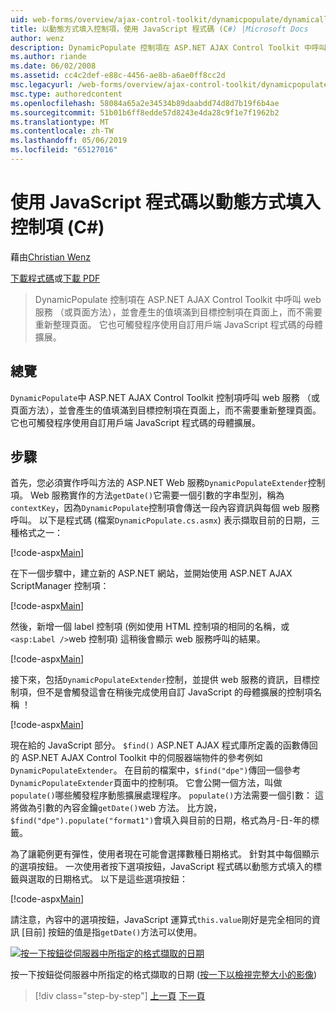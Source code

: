 ```yaml
---
uid: web-forms/overview/ajax-control-toolkit/dynamicpopulate/dynamically-populating-a-control-using-javascript-code-cs
title: 以動態方式填入控制項，使用 JavaScript 程式碼 (C#) |Microsoft Docs
author: wenz
description: DynamicPopulate 控制項在 ASP.NET AJAX Control Toolkit 中呼叫 web 服務 （或頁面方法），並會產生的值填滿至 t 的目標控制項...
ms.author: riande
ms.date: 06/02/2008
ms.assetid: cc4c2def-e88c-4456-ae8b-a6ae0ff8cc2d
msc.legacyurl: /web-forms/overview/ajax-control-toolkit/dynamicpopulate/dynamically-populating-a-control-using-javascript-code-cs
msc.type: authoredcontent
ms.openlocfilehash: 58084a65a2e34534b89daabdd74d8d7b19f6b4ae
ms.sourcegitcommit: 51b01b6ff8edde57d8243e4da28c9f1e7f1962b2
ms.translationtype: MT
ms.contentlocale: zh-TW
ms.lasthandoff: 05/06/2019
ms.locfileid: "65127016"
---
```

# <a name="dynamically-populating-a-control-using-javascript-code-c"></a>使用 JavaScript 程式碼以動態方式填入控制項 (C#)

藉由[Christian Wenz](https://github.com/wenz)

[下載程式碼](http://download.microsoft.com/download/d/8/f/d8f2f6f9-1b7c-46ad-9252-e1fc81bdea3e/dynamicpopulate1.cs.zip)或[下載 PDF](http://download.microsoft.com/download/b/6/a/b6ae89ee-df69-4c87-9bfb-ad1eb2b23373/dynamicpopulate1CS.pdf)

> DynamicPopulate 控制項在 ASP.NET AJAX Control Toolkit 中呼叫 web 服務 （或頁面方法），並會產生的值填滿到目標控制項在頁面上，而不需要重新整理頁面。 它也可觸發程序使用自訂用戶端 JavaScript 程式碼的母體擴展。

## <a name="overview"></a>總覽

`DynamicPopulate`中 ASP.NET AJAX Control Toolkit 控制項呼叫 web 服務 （或頁面方法），並會產生的值填滿到目標控制項在頁面上，而不需要重新整理頁面。 它也可觸發程序使用自訂用戶端 JavaScript 程式碼的母體擴展。

## <a name="steps"></a>步驟

首先，您必須實作呼叫方法的 ASP.NET Web 服務`DynamicPopulateExtender`控制項。 Web 服務實作的方法`getDate()`它需要一個引數的字串型別，稱為`contextKey`，因為`DynamicPopulate`控制項會傳送一段內容資訊與每個 web 服務呼叫。 以下是程式碼 (檔案`DynamicPopulate.cs.asmx`) 表示擷取目前的日期，三種格式之一：

[!code-aspx[Main](dynamically-populating-a-control-using-javascript-code-cs/samples/sample1.aspx)]

在下一個步驟中，建立新的 ASP.NET 網站，並開始使用 ASP.NET AJAX ScriptManager 控制項：

[!code-aspx[Main](dynamically-populating-a-control-using-javascript-code-cs/samples/sample2.aspx)]

然後，新增一個 label 控制項 (例如使用 HTML 控制項的相同的名稱，或`<asp:Label />`web 控制項) 這稍後會顯示 web 服務呼叫的結果。

[!code-aspx[Main](dynamically-populating-a-control-using-javascript-code-cs/samples/sample3.aspx)]

接下來，包括`DynamicPopulateExtender`控制，並提供 web 服務的資訊，目標控制項，但不是會觸發這會在稍後完成使用自訂 JavaScript 的母體擴展的控制項名稱 ！

[!code-aspx[Main](dynamically-populating-a-control-using-javascript-code-cs/samples/sample4.aspx)]

現在給的 JavaScript 部分。 `$find()` ASP.NET AJAX 程式庫所定義的函數傳回的 ASP.NET AJAX Control Toolkit 中的伺服器端物件的參考例如`DynamicPopulateExtender`。 在目前的檔案中，`$find("dpe")`傳回一個參考`DynamicPopulateExtender`頁面中的控制項。 它會公開一個方法，叫做`populate()`哪些觸發程序動態擴展處理程序。 `populate()`方法需要一個引數： 這將做為引數的內容金鑰`getDate()`web 方法。 比方說，`$find("dpe").populate("format1")`會填入與目前的日期，格式為月-日-年的標籤。

為了讓範例更有彈性，使用者現在可能會選擇數種日期格式。 針對其中每個顯示的選項按鈕。 一次使用者按下選項按鈕，JavaScript 程式碼以動態方式填入的標籤與選取的日期格式。 以下是這些選項按鈕：

[!code-aspx[Main](dynamically-populating-a-control-using-javascript-code-cs/samples/sample5.aspx)]

請注意，內容中的選項按鈕，JavaScript 運算式`this.value`剛好是完全相同的資訊 [目前] 按鈕的值是指`getDate()`方法可以使用。

[![按一下按鈕從伺服器中所指定的格式擷取的日期](dynamically-populating-a-control-using-javascript-code-cs/_static/image2.png)](dynamically-populating-a-control-using-javascript-code-cs/_static/image1.png)

按一下按鈕從伺服器中所指定的格式擷取的日期 ([按一下以檢視完整大小的影像](dynamically-populating-a-control-using-javascript-code-cs/_static/image3.png))

> [!div class="step-by-step"]
> [上一頁](dynamically-populating-a-control-cs.md)
> [下一頁](using-dynamicpopulate-with-a-user-control-and-javascript-cs.md)
